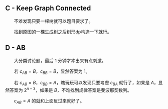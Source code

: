 ## C - Keep Graph Connected
&emsp;&emsp;不难发现只要一棵树就可以题目要求了。

&emsp;&emsp;找到原图的一棵生成树之后树形dp构造一下就行。

## D - AB
&emsp;&emsp;大分类讨论题，最后 1 分钟才冲出来有点刺激。

&emsp;&emsp;若 $c_{AB} = B$，$c_{BB} = B$，显然答案为 1。

&emsp;&emsp;若 $c_{AB} = B$，$c_{BB} = A$，瞎玩玩可以发现只要考虑 $c_{BA}$ 就行了，如果是 $A$，显然答案为 $2^{n - 3}$，如果是 $B$，不难找到规律答案是斐波那契数列。

&emsp;&emsp;$c_{AB} = A$ 的就和上面反过来就好了。
